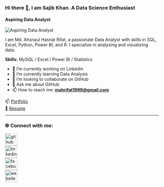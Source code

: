 ### Hi there 👋, I am Sajib Khan. A Data Science Enthusiast
#### Aspiring Data Analyst
![Aspiring Data Analyst](https://media.licdn.com/dms/image/v2/D5616AQGPhTarowvN_w/profile-displaybackgroundimage-shrink_350_1400/B56Zen8HKKHEAg-/0/1750869246787?e=1759363200&v=beta&t=mEiGjDTtgyJ78YWufm5-s1yl4E6ZywwJNEIOrpAGZls)

I am Md. Ahsnaul Hasnat Rifat, a passionate Data Analyst with skills in SQL, Excel, Python, Power BI, and R. I specialize in analyzing and visualizing data.

**Skills:** MySQL / Excel / Power BI / Statistics  

- 🔭 I’m currently working on Linkedin  
- 🌱 I’m currently learning Data Analysis  
- 👯 I’m looking to collaborate on GitHub  
- 💬 Ask me about GitHub  
- 📫 How to reach me: **mahrifat1999@gmail.com**  

📫 [Portfolio](https://md-ashanul-hasnat-rifat.github.io/md.ashanul.hssnat.rfiat.github.io/)  
📄 [Resume](https://md-ashanul-hasnat-rifat.github.io/md.ashanul.hssnat.rfiat.github.io/)  

---

### 🌐 Connect with me:
[<img src='https://cdn.jsdelivr.net/npm/simple-icons@3.0.1/icons/github.svg' alt='github' height='40'>](https://github.com/md-ashanul-hasnat-rifat)  
[<img src='https://cdn.jsdelivr.net/npm/simple-icons@3.0.1/icons/linkedin.svg' alt='linkedin' height='40'>](https://www.linkedin.com/in/md-ashanul-hasnat-rifat/)  
[<img src='https://cdn.jsdelivr.net/npm/simple-icons@3.0.1/icons/facebook.svg' alt='facebook' height='40'>](https://www.facebook.com/Md.Ahsanul.Hasnat.Rifat)  
[<img src='https://cdn.jsdelivr.net/npm/simple-icons@3.0.1/icons/icloud.svg' alt='website' height='40'>](https://md-ashanul-hasnat-rifat.github.io/md.ashanul.hssnat.rfiat.github.io/)  
